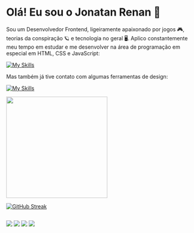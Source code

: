 <!--

- 🔭 I’m currently working on ...
- 🌱 I’m currently learning ...
- 👯 I’m looking to collaborate on ...
- 🤔 I’m looking for help with ...
- 💬 Ask me about ...
- 📫 How to reach me: ...
- 😄 Pronouns: ...
- ⚡ Fun fact: ...

 <div style="display: inline_block"><br>
  <img align="center" alt="Rafa-HTML" height="30" width="40" src="https://raw.githubusercontent.com/devicons/devicon/master/icons/html5/html5-original.svg">
  <img align="center" alt="Rafa-CSS" height="30" width="40" src="https://raw.githubusercontent.com/devicons/devicon/master/icons/css3/css3-original.svg">
  <img align="center" alt="Rafa-Js" height="30" width="40" src="https://raw.githubusercontent.com/devicons/devicon/master/icons/javascript/javascript-plain.svg">
  <img align="center" alt="Rafa-Csharp" height="30" width="40" src="https://raw.githubusercontent.com/devicons/devicon/master/icons/csharp/csharp-original.svg">
</div>


<p align="center">
 <a href="https://skillicons.dev">
  <img src="https://skillicons.dev/icons?i=js,html,css,c,cpp,cs,java,php,regex,bash,git,mysql,postgres,heroku,netlify,npm,linux,vscode,visualstudio,notion,postman&theme=dark" />
</p>

-->

# Olá! Eu sou o Jonatan Renan 👋
Sou um Desenvolvedor Frontend, ligeiramente apaixonado por jogos 🎮, teorias da conspiração 🪐 e tecnologia no geral 🖥️.
Aplico constantemente meu tempo em estudar e me desenvolver na área de programação em especial em HTML, CSS e JavaScript:

[![My Skills](https://skillicons.dev/icons?i=html,css,js,c,cpp,cs,java,php,regex,bash,git,mysql,postgres,heroku,npm,linux,vscode,visualstudio,notion,postman&&perline=10&theme=dark)](https://skillicons.dev)

Mas também já tive contato com algumas ferramentas de design:

[![My Skills](https://skillicons.dev/icons?i=ps,ai,ae,pr,au,blender,&theme=light)](https://skillicons.dev)

<div>
<img height="270em" src="https://github-readme-stats.vercel.app/api/top-langs/?username=Renanvt&theme=dracula&layout=compact&locale=pt-br&hide_border=true&border_radius=10.5"/>

[![GitHub Streak](https://streak-stats.demolab.com?user=Renanvt&theme=dracula&hide_border=true&border_radius=10.5&locale=pt_BR&exclude_days=Sun)](https://git.io/streak-stats)

</div>


##
<div> 
  
  <a href="https://instagram.com/jhowrenan2" target="_blank"><img src="https://img.shields.io/badge/-Instagram-%23E4405F?style=for-the-badge&logo=instagram&logoColor=white" target="_blank"></a>
 <a href="https://discord.gg/JRenan1#0794" target="_blank"><img src="https://img.shields.io/badge/Discord-7289DA?style=for-the-badge&logo=discord&logoColor=white" target="_blank"></a> 
  <a href = "mailto:jontan.rvs@gmail.com"><img src="https://img.shields.io/badge/-Gmail-%23333?style=for-the-badge&logo=gmail&logoColor=white" target="_blank"></a>
  <a href="https://linkedin.com/in/jonatan-renan/" target="_blank"><img src="https://img.shields.io/badge/-LinkedIn-%230077B5?style=for-the-badge&logo=linkedin&logoColor=white" target="_blank"></a> 
 <!--
  ![Snake animation](https://github.com/rafaballerini/rafaballerini/blob/output/github-contribution-grid-snake.svg)
-->
 
</div>
 

